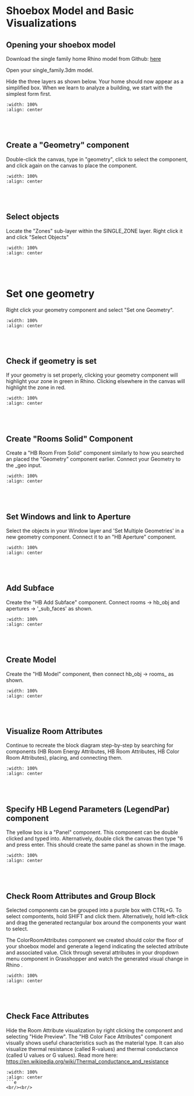# Shoebox Model and Basic Visualizations

## Opening your shoebox model
Download the single family home Rhino model from Github: <a href="https://github.com/gaudi369/buildingenergymodeling_workshops/blob/main/arch134b_workshops/_downloads/single_family.3dm" target="_blank">here</a>

Open your single_family.3dm model. 

Hide the three layers as shown below. Your home should now appear as a simplified box. When we learn to analyze a building, we start with the simplest form first.

```{image} ../_static/shoebox2/shoebox2_1.png
:width: 100%
:align: center
```
<br/><br/>

## Create a "Geometry" component 
Double-click the canvas, type in "geometry", click to select the component, and click again on the canvas to place the component. 

```{image} ../_static/shoebox2/shoebox2_2.png
:width: 100%
:align: center
```
<br/><br/>

## Select objects
Locate the "Zones" sub-layer within the SINGLE_ZONE layer. Right click it and click "Select Objects"

```{image} ../_static/shoebox2/shoebox2_3.png
:width: 100%
:align: center
```
<br/><br/>

# Set one geometry
Right click your geometry component and select "Set one Geometry".
```{image} ../_static/shoebox2/shoebox2_4.png
:width: 100%
:align: center
```
<br/><br/>

## Check if geometry is set
If your geometry is set properly, clicking your geometry component will highlight your zone in green in Rhino. Clicking elsewhere in the canvas will highlight the zone in red. 

```{image} ../_static/shoebox2/shoebox2_5.png
:width: 100%
:align: center
```
<br/><br/>

## Create "Rooms Solid" Component
Create a "HB Room From Solid" component similarly to how you searched an placed the "Geometry" component earlier. Connect your Geometry to the _geo input.

```{image} ../_static/shoebox2/shoebox2_6.png
:width: 100%
:align: center
```
<br/><br/>

## Set Windows and link to Aperture
Select the objects in your Window layer and 'Set Multiple Geometries' in a new geometry component. Connect it to an "HB Aperture" component. 

```{image} ../_static/shoebox2/shoebox2_7.png
:width: 100%
:align: center
```
<br/><br/>

## Add Subface
Create the "HB Add Subface" component. Connect rooms -> hb_obj and apertures -> '_sub_faces' as shown.

```{image} ../_static/shoebox2/shoebox2_8.png
:width: 100%
:align: center
```
<br/><br/>

## Create Model
Create the "HB Model" component, then connect hb_obj -> rooms_ as shown.

```{image} ../_static/shoebox2/shoebox2_9.png
:width: 100%
:align: center
```
<br/><br/>

## Visualize Room Attributes
Continue to recreate the block diagram step-by-step by searching for components (HB Room Energy Attributes, HB Room Attributes, HB Color Room Attributes), placing, and connecting them.

```{image} ../_static/shoebox2/shoebox2_10.png
:width: 100%
:align: center
```
<br/><br/>

## Specify HB Legend Parameters (LegendPar) component
The yellow box is a "Panel" component. This component can be double clicked and typed into. Alternatively, double click the canvas then type "6 and press enter. This should create the same panel as shown in the image. 

```{image} ../_static/shoebox2/shoebox2_11.png
:width: 100%
:align: center
```
<br/><br/>

## Check Room Attributes and Group Block
Selected components can be grouped into a purple box with CTRL+G. To select compontents, hold SHIFT and click them. Alternatively, hold left-click and drag the generated rectangular box around the components your want to select.

The ColorRoomAttributes component we created should color the floor of your shoebox model and generate a legend indicating the selected attribute and associated value. Click through several attributes in your dropdown menu component in Grasshopper and watch the generated visual change in Rhino . 

```{image} ../_static/shoebox2/shoebox2_12.png
:width: 100%
:align: center
```
<br/><br/>

## Check Face Attributes
Hide the Room Attribute visualization by right clicking the component and selecting "Hide Preview". The "HB Color Face Attributes" component visually shows useful characteristics such as the material type. It can also visualize thermal resistance (called R-values) and thermal conductance (called U values or G values). Read more here: https://en.wikipedia.org/wiki/Thermal_conductance_and_resistance

```{image} ../_static/shoebox2/shoebox2_13.png
:width: 100%
:align: center
```e
<br/><br/>
